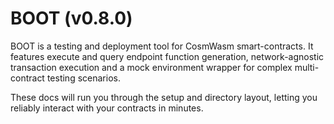 # BOOT (v0.8.0)

BOOT is a testing and deployment tool for CosmWasm smart-contracts. It features execute and query endpoint function generation, network-agnostic transaction execution and a mock environment wrapper for complex multi-contract testing scenarios.

These docs will run you through the setup and directory layout, letting you reliably interact with your contracts in minutes.
